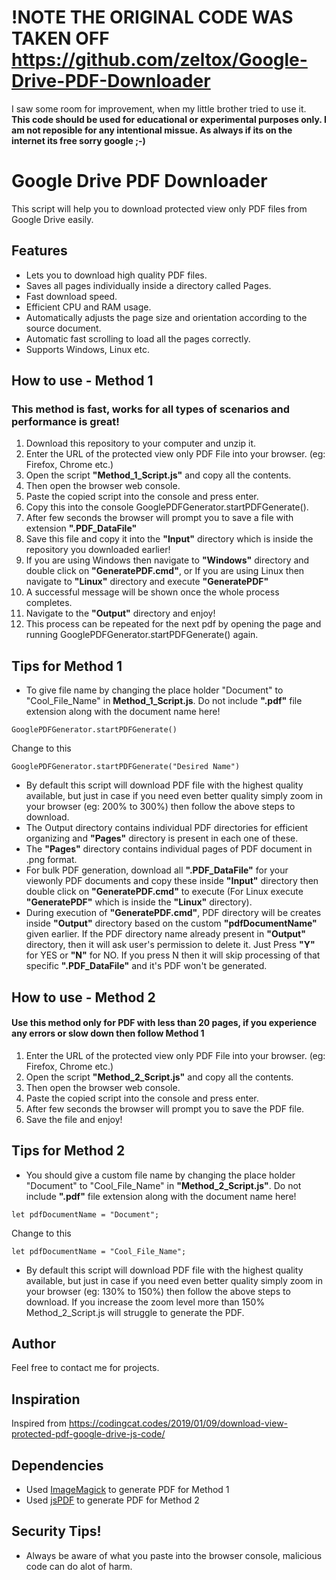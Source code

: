 # !NOTE THE ORIGINAL CODE WAS TAKEN OFF https://github.com/zeltox/Google-Drive-PDF-Downloader
I saw some room for improvement, when my little brother tried to use it. **This code should be used for educational or experimental purposes only. I am not reposible for any intentional missue. As always if its on the internet its free sorry google ;‑)**

# Google Drive PDF Downloader

This script will help you to download protected view only PDF files from Google Drive easily.

## Features
* Lets you to download high quality PDF files.
* Saves all pages individually inside a directory called Pages.
* Fast download speed.
* Efficient CPU and RAM usage.
* Automatically adjusts the page size and orientation according to the source document.
* Automatic fast scrolling to load all the pages correctly.
* Supports Windows, Linux etc.

## How to use - Method 1 
### This method is fast, works for all types of scenarios and performance is great!
1. Download this repository to your computer and unzip it.
2. Enter the URL of the protected view only PDF File into your browser. (eg: Firefox, Chrome etc.)
3. Open the script **"Method_1_Script.js"** and copy all the contents.
4. Then open the browser web console.
5. Paste the copied script into the console and press enter.
6. Copy this into the console GooglePDFGenerator.startPDFGenerate().
7. After few seconds the browser will prompt you to save a file with extension **".PDF_DataFile"**
8. Save this file and copy it into the **"Input"** directory which is inside the repository you downloaded earlier!
9. If you are using Windows then navigate to **"Windows"** directory and double click on **"GeneratePDF.cmd"**, or If you are using Linux then navigate to **"Linux"** directory and execute **"GeneratePDF"**
10. A successful message will be shown once the whole process completes.
11. Navigate to the **"Output"** directory and enjoy!
12. This process can be repeated for the next pdf by opening the page and running GooglePDFGenerator.startPDFGenerate() again.

## Tips for Method 1
* To give file name by changing the place holder "Document" to "Cool_File_Name" in  **Method_1_Script.js**. Do not include **".pdf"** file extension along with the document name here! 
```
GooglePDFGenerator.startPDFGenerate()
```
Change to this
```
GooglePDFGenerator.startPDFGenerate("Desired Name")
```
* By default this script will download PDF file with the highest quality available, but just in case if you need even better quality simply zoom in your browser (eg: 200% to 300%) then follow the above steps to download.
* The Output directory contains individual PDF directories for efficient organizing and **"Pages"** directory is present in each one of these.
* The **"Pages"** directory contains individual pages of PDF document in .png format.
* For bulk PDF generation, download all **".PDF_DataFile"** for your viewonly PDF documents and copy these inside **"Input"** directory then double click on **"GeneratePDF.cmd"** to execute (For Linux execute **"GeneratePDF"** which is inside the **"Linux"** directory).
* During execution of **"GeneratePDF.cmd"**, PDF directory will be creates inside **"Output"** directory based on the custom **"pdfDocumentName"** given earlier.
If the PDF directory name already present in **"Output"** directory, then it will ask user's permission to delete it. Just Press **"Y"** for YES or **"N"** for NO. If you press N then it will skip processing of that specific **".PDF_DataFile"** and it's PDF won't be generated.

## How to use - Method 2 
#### Use this method only for PDF with less than 20 pages, if you experience any errors or slow down then follow Method 1
1. Enter the URL of the protected view only PDF File into your browser. (eg: Firefox, Chrome etc.)
2. Open the script **"Method_2_Script.js"** and copy all the contents.
3. Then open the browser web console.
4. Paste the copied script into the console and press enter.
5. After few seconds the browser will prompt you to save the PDF file.
6. Save the file and enjoy!

## Tips for Method 2
* You should give a custom file name by changing the place holder "Document" to "Cool_File_Name" in **"Method_2_Script.js"**. Do not include **".pdf"** file extension along with the document name here! 
```
let pdfDocumentName = "Document";
```
Change to this
```
let pdfDocumentName = "Cool_File_Name"; 
```
* By default this script will download PDF file with the highest quality available, but just in case if you need even better quality simply zoom in your browser (eg: 130% to 150%) then follow the above steps to download. If you increase the zoom level more than 150% Method_2_Script.js will struggle to generate the PDF.

## Author
Feel free to contact me for projects.

## Inspiration
Inspired from https://codingcat.codes/2019/01/09/download-view-protected-pdf-google-drive-js-code/

## Dependencies
* Used [ImageMagick](https://github.com/ImageMagick/ImageMagick/) to generate PDF for Method 1
* Used [jsPDF](https://github.com/MrRio/jsPDF) to generate PDF for Method 2


## Security Tips!
* Always be aware of what you paste into the browser console, malicious code can do alot of harm.



